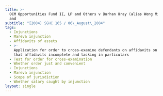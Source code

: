 ```yaml
---
title: >-
  OCM Opportunities Fund II, LP and Others v Burhan Uray (alias Wong Ming Kiong)
  and
subtitle: "[2004] SGHC 165 / 06\_August\_2004"
tags:
  - Injunctions
  - Mareva injunction
  - Affidavits of assets
  - >-
    Application for order to cross-examine defendants on affidavits on ground
    that affidavits incomplete and lacking in particulars
  - Test for order for cross-examination
  - Whether order just and convenient
  - Injunctions
  - Mareva injunction
  - Scope of jurisdiction
  - Whether salary caught by injunction
layout: single
---
```


